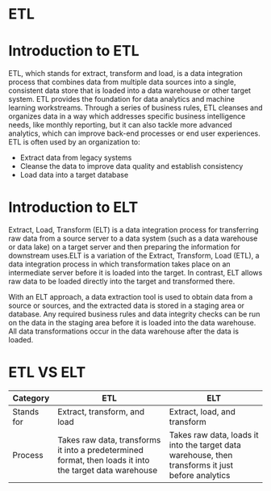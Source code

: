 # ETL

# Introduction to ETL 
ETL, which stands for extract, transform and load, is a data integration process that combines data from multiple data sources into a single, consistent data store that is loaded into a data warehouse or other target system.
ETL provides the foundation for data analytics and machine learning workstreams. Through a series of business rules, ETL cleanses and organizes data in a way which addresses specific business intelligence needs, like monthly reporting, but it can also tackle more advanced analytics, which can improve back-end processes or end user experiences. ETL is often used by an organization to: 

- Extract data from legacy systems
- Cleanse the data to improve data quality and establish consistency
- Load data into a target database

# Introduction to ELT
Extract, Load, Transform (ELT) is a data integration process for transferring raw data from a source server to a data system (such as a data warehouse or data lake) on a target server and then preparing the information for downstream uses.ELT is a variation of the Extract, Transform, Load (ETL), a data integration process in which transformation takes place on an intermediate server before it is loaded into the target. In contrast, ELT allows raw data to be loaded directly into the target and transformed there.

With an ELT approach, a data extraction tool is used to obtain data from a source or sources, and the extracted data is stored in a staging area or database. Any required business rules and data integrity checks can be run on the data in the staging area before it is loaded into the data warehouse. All data transformations occur in the data warehouse after the data is loaded.

# ETL VS ELT

| Category | ETL | ELT |
| -------  | ------| ------- |
| Stands for |Extract, transform, and load   | Extract, load, and transform |
|	Process | Takes raw data, transforms it into a predetermined format, then loads it into the target data warehouse|Takes raw data, loads it into the target data warehouse, then transforms it just before analytics|




